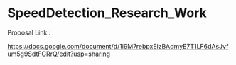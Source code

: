 # SpeedDetection_Research_Work

Proposal Link :

https://docs.google.com/document/d/1i9M7rebpxEizBAdmyE7T1LF6dAsJvfum5g9SdtFGRrQ/edit?usp=sharing

